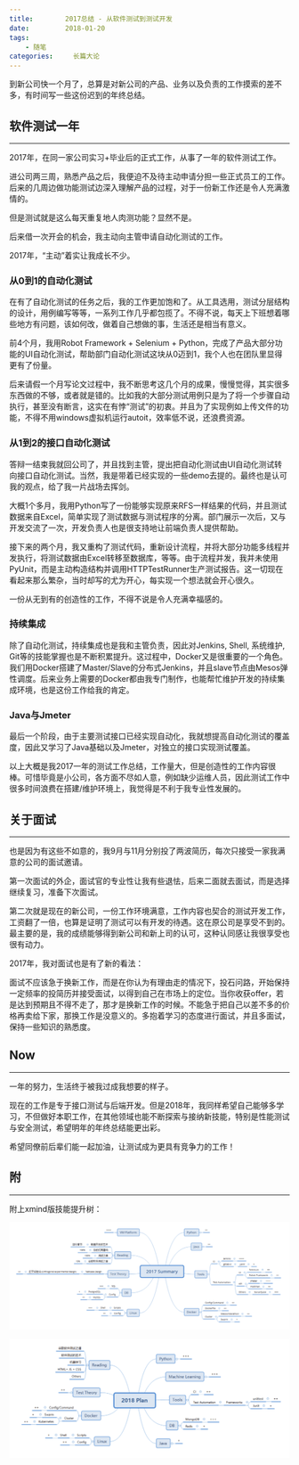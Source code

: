 ```yaml
---
title:        2017总结 - 从软件测试到测试开发
date:         2018-01-20
tags:
    - 随笔
categories:     长篇大论
---
```


到新公司快一个月了，总算是对新公司的产品、业务以及负责的工作摸索的差不多，有时间写一些这份迟到的年终总结。

## 软件测试一年

---

2017年，在同一家公司实习+毕业后的正式工作，从事了一年的软件测试工作。

进公司两三周，熟悉产品之后，我便迫不及待主动申请分担一些正式员工的工作。后来的几周边做功能测试边深入理解产品的过程，对于一份新工作还是令人充满激情的。

但是测试就是这么每天重复地人肉测功能？显然不是。

后来借一次开会的机会，我主动向主管申请自动化测试的工作。

2017年，“主动”着实让我成长不少。

<!--more-->

### 从0到1的自动化测试

在有了自动化测试的任务之后，我的工作更加饱和了。从工具选用，测试分层结构的设计，用例编写等等，一系列工作几乎都包揽了。不得不说，每天上下班想着哪些地方有问题，该如何改，做着自己想做的事，生活还是相当有意义。

前4个月，我用Robot Framework + Selenium + Python，完成了产品大部分功能的UI自动化测试，帮助部门自动化测试这块从0迈到1，我个人也在团队里显得更有了份量。

后来请假一个月写论文过程中，我不断思考这几个月的成果，慢慢觉得，其实很多东西做的不够，或者就是错的。比如我的大部分测试用例只是为了将一个步骤自动执行，甚至没有断言，这实在有悖“测试”的初衷。并且为了实现例如上传文件的功能，不得不用windows虚拟机运行autoit，效率低不说，还浪费资源。

### 从1到2的接口自动化测试

答辩一结束我就回公司了，并且找到主管，提出把自动化测试由UI自动化测试转向接口自动化测试。当然，我是带着已经实现的一些demo去提的。最终也是认可我的观点，给了我一片战场去挥剑。

大概1个多月，我用Python写了一份能够实现原来RFS一样结果的代码，并且测试数据来自Excel，简单实现了测试数据与测试程序的分离。部门展示一次后，又与开发交流了一次，开发负责人也是很支持地让前端负责人提供帮助。

接下来的两个月，我又重构了测试代码，重新设计流程，并将大部分功能多线程并发执行，将测试数据由Excel转移至数据库，等等。由于流程并发，我并未使用PyUnit，而是主动构造结构并调用HTTPTestRunner生产测试报告。这一切现在看起来那么繁杂，当时却写的尤为开心，每实现一个想法就会开心很久。

一份从无到有的创造性的工作，不得不说是令人充满幸福感的。

### 持续集成

除了自动化测试，持续集成也是我和主管负责，因此对Jenkins, Shell, 系统维护, Git等的技能掌握也是不断积累提升。这过程中，Docker又是很重要的一个角色。我们用Docker搭建了Master/Slave的分布式Jenkins，并且slave节点由Mesos弹性调度。后来业务上需要的Docker都由我专门制作，也能帮忙维护开发的持续集成环境，也是这份工作给我的肯定。

### Java与Jmeter

最后一个阶段，由于主要测试接口已经实现自动化，我就想提高自动化测试的覆盖度，因此又学习了Java基础以及Jmeter，对独立的接口实现测试覆盖。

以上大概是我2017一年的测试工作总结，工作量大，但是创造性的工作内容很棒。可惜毕竟是小公司，各方面不尽如人意，例如缺少运维人员，因此测试工作中很多时间浪费在搭建/维护环境上，我觉得是不利于我专业性发展的。



## 关于面试

---

也是因为有这些不如意的，我9月与11月分别投了两波简历，每次只接受一家我满意的公司的面试邀请。

第一次面试的外企，面试官的专业性让我有些退怯，后来二面就去面试，而是选择继续复习，准备下次面试。

第二次就是现在的新公司，一份工作环境满意，工作内容也契合的测试开发工作，工资翻了一倍，也算是证明了测试可以有开发的待遇。这在原公司是享受不到的。最主要的是，我的成绩能够得到新公司和新上司的认可，这种认同感让我很享受也很有动力。

2017年，我对面试也是有了新的看法：

面试不应该急于换新工作，而是在你认为有理由走的情况下，投石问路，开始保持一定频率的投简历并接受面试，以得到自己在市场上的定位。当你收获offer，若是达到预期且不得不走了，那才是换新工作的时候。不能急于把自己以差不多的价格再卖给下家，那换工作是没意义的。多抱着学习的态度进行面试，并且多面试，保持一些知识的熟悉度。


## Now

---

一年的努力，生活终于被我过成我想要的样子。

现在的工作是专于接口测试与后端开发。但是2018年，我同样希望自己能够多学习，不但做好本职工作，在其他领域也能不断探索与接纳新技能，特别是性能测试与安全测试，希望明年的年终总结能更出彩。

希望同僚前后辈们能一起加油，让测试成为更具有竞争力的工作！



## 附

---

附上xmind版技能提升树：

![2017测试相关技能提升度](/img/in-post/article-2017-summary/2017summary.png)

![2018测试相关技能期望提升度](/img/in-post/article-2017-summary/2018plan.png)

